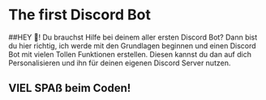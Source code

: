 # The first Discord Bot
##HEY 👋!
Du brauchst Hilfe bei deinem aller ersten Discord Bot? Dann bist du hier richtig, ich werde mit den Grundlagen beginnen und einen Discord Bot mit vielen Tollen Funktionen erstellen. Diesen kannst du dan auf dich Personalisieren und ihn für deinen eigenen Discord Server nutzen.

## VIEL SPAß beim Coden!
